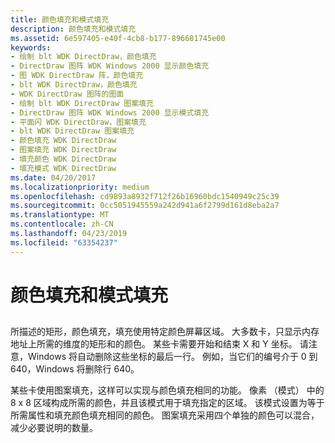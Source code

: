 ```yaml
---
title: 颜色填充和模式填充
description: 颜色填充和模式填充
ms.assetid: 6e597405-e40f-4cb8-b177-896681745e00
keywords:
- 绘制 blt WDK DirectDraw，颜色填充
- DirectDraw 图阵 WDK Windows 2000 显示颜色填充
- 图 WDK DirectDraw 阵，颜色填充
- blt WDK DirectDraw，颜色填充
- WDK DirectDraw 图阵的图面
- 绘制 blt WDK DirectDraw 图案填充
- DirectDraw 图阵 WDK Windows 2000 显示模式填充
- 平面闪 WDK DirectDraw，图案填充
- blt WDK DirectDraw 图案填充
- 颜色填充 WDK DirectDraw
- 图案填充 WDK DirectDraw
- 填充颜色 WDK DirectDraw
- 填充模式 WDK DirectDraw
ms.date: 04/20/2017
ms.localizationpriority: medium
ms.openlocfilehash: cd9893a8932f712f26b16960bdc1540949c25c39
ms.sourcegitcommit: 0cc5051945559a242d941a6f2799d161d8eba2a7
ms.translationtype: MT
ms.contentlocale: zh-CN
ms.lasthandoff: 04/23/2019
ms.locfileid: "63354237"
---
```

# <a name="color-fills-and-pattern-fills"></a>颜色填充和模式填充


## <span id="ddk_color_fills_and_pattern_fills_gg"></span><span id="DDK_COLOR_FILLS_AND_PATTERN_FILLS_GG"></span>


所描述的矩形，颜色填充，填充使用特定颜色屏幕区域。 大多数卡，只显示内存地址上所需的维度的矩形和的颜色。 某些卡需要开始和结束 X 和 Y 坐标。 请注意，Windows 将自动删除这些坐标的最后一行。 例如，当它们的编号介于 0 到 640，Windows 将删除行 640。

某些卡使用图案填充，这样可以实现与颜色填充相同的功能。 像素 （模式） 中的 8 x 8 区域构成所需的颜色，并且该模式用于填充指定的区域。 该模式设置为等于所需属性和填充颜色填充相同的颜色。 图案填充采用四个单独的颜色可以混合，减少必要说明的数量。

 

 





